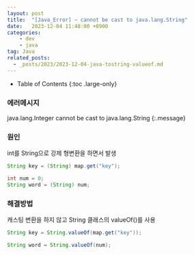 ```yaml
---
layout: post
title:  "[Java_Error] ~ cannot be cast to java.lang.String"
date:   2023-12-04 11:48:00 +0900
categories: 
    - dev
    - java
tag: Java
related_posts:
  - _posts/2023/2023-12-04-java-tostring-valueof.md
---
```


- Table of Contents
{:toc .large-only}

### 에러메시지
java.lang.Integer cannot be cast to java.lang.String
{:.message}

### 원인
int를 String으로 강제 형변환을 하면서 발생
~~~java
String key = (String) map.get("key");

int num = 0;
String word = (String) num;
~~~

### 해결방법
캐스팅 변환을 하지 않고 String 클래스의 valueOf()를 사용

~~~java
String key = String.valueOf(map.get("key"));

String word = String.valueOf(num);
~~~
